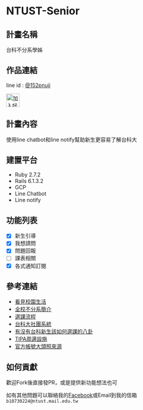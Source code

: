 # NTUST-Senior
## 計畫名稱
台科不分系學姊
## 作品連結
line id : [@152pnuji](https://lin.ee/230X97m)

<a href="https://lin.ee/230X97m"><img src="https://scdn.line-apps.com/n/line_add_friends/btn/zh-Hant.png" alt="加入好友" height="36" border="0"></a>

## 計畫內容
使用line chatbot和line notify幫助新生更容易了解台科大
## 建置平台
- Ruby 2.7.2
- Rails 6.1.3.2
- GCP
- Line Chatbot
- Line notify
## 功能列表
- [X] 新生引導
- [X] 我想請問
- [X] 問題回報
- [ ] 課表相關
- [X] 各式通知訂閱
## 參考連結
- [看見校園生活](http://web.ntust.edu.tw/~jerry/Portfolio/team9/indexch.html)
- [全校不分系簡介](https://jc.ntust.edu.tw/p/412-1008-30.php?Lang=zh-tw)
- [選課流程](https://www.academic.ntust.edu.tw/var/file/48/1048/img/2570/888190300.pdf)
- [台科大社團系統](http://clubs.ntust.edu.tw/Introduction/)
- [有沒有台科新生該如何選課的八卦](https://jc.ntust.edu.tw/var/file/8/1008/img/951360335.pdf)
- [TIPA周邊設施](http://www.ip.ntust.edu.tw/tipa/?ac1=page&id=537c13c25693e)
- [官方帳號大頭照來源](https://news.ltn.com.tw/news/life/breakingnews/3010336)
## 如何貢獻
歡迎Fork後直接發PR，或是提供新功能想法也可

如有其他問題可以聯絡我的[Facebook](https://www.facebook.com/profile.php?id=100006651004776)或Email到我的信箱`b10730224@ntust.mail.edu.tw`

